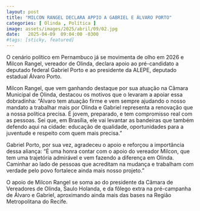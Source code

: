 ```yaml
---
layout: post
title: "MILCON RANGEL DECLARA APPIO A GABRIEL E ÁLVARO PORTO"
categories: [ Olinda , Política ]
image: assets/images/2025/abril/09/02.jpg
date:   2025-04-09  09:04:00 -0300
#tags: [sticky, featured]
---
```

O cenário político em Pernambuco já se movimenta de olho em 2026 e Milcon Rangel, vereador de Olinda, declara apoio ao pré-candidato a deputado federal Gabriel Porto e ao presidente da ALEPE, deputado estadual Álvaro Porto.

Milcon Rangel, que vem ganhando destaque por sua atuação na Câmara Municipal de Olinda, destacou os motivos que o levaram a apoiar essa dobradinha: “Álvaro tem atuação firme e vem sempre ajudando o nosso mandato a trabalhar mais por Olinda e Gabriel representa a renovação que a nossa política precisa. É jovem, preparado, e tem compromisso real com as pessoas. Sei que, em Brasília, ele vai levantar as bandeiras que também defendo aqui na cidade: educação de qualidade, oportunidades para a juventude e respeito com quem mais precisa.”

Gabriel Porto, por sua vez, agradeceu o apoio e reforçou a importância dessa aliança: “É uma honra contar com o apoio do vereador Milcon, que tem uma trajetória admirável e vem fazendo a diferença em Olinda. Caminhar ao lado de pessoas que acreditam na mudança e trabalham com verdade pelo povo fortalece ainda mais nosso projeto.”

O apoio de Milcon Rangel se soma ao do presidente da Câmara de Vereadores de Olinda, Saulo Holanda, e da fôlego extra na
pré-campanha de Álvaro e Gabriel, aproximando ainda mais das bases na Região Metropolitana do Recife.